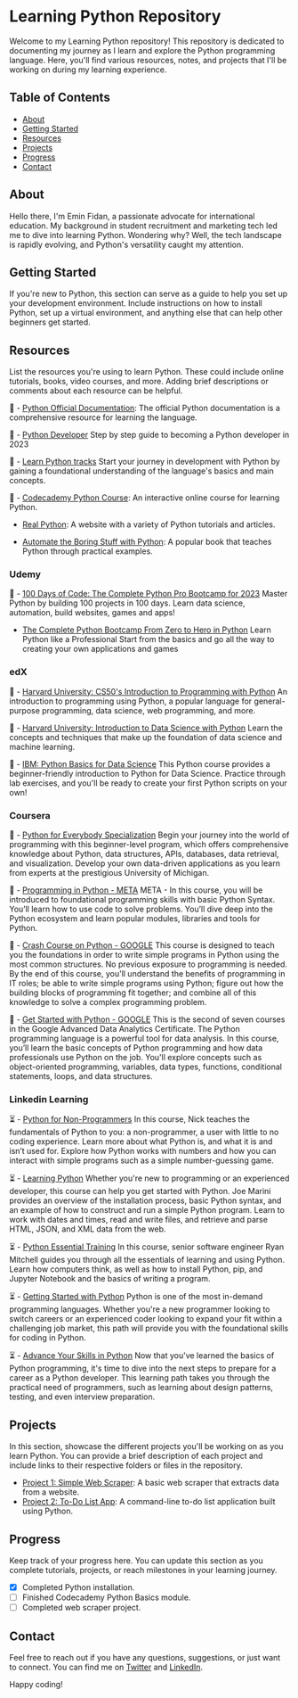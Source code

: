 # Learning Python Repository

Welcome to my Learning Python repository! This repository is dedicated to documenting my journey as I learn and explore the Python programming language. Here, you'll find various resources, notes, and projects that I'll be working on during my learning experience.

## Table of Contents

- [About](#about)
- [Getting Started](#getting-started)
- [Resources](#resources)
- [Projects](#projects)
- [Progress](#progress)
- [Contact](#contact)

## About

Hello there, I'm Emin Fidan, a passionate advocate for international education. My background in student recruitment and marketing tech led me to dive into learning Python. Wondering why? Well, the tech landscape is rapidly evolving, and Python's versatility caught my attention.

## Getting Started

If you're new to Python, this section can serve as a guide to help you set up your development environment. Include instructions on how to install Python, set up a virtual environment, and anything else that can help other beginners get started.

## Resources

List the resources you're using to learn Python. These could include online tutorials, books, video courses, and more. Adding brief descriptions or comments about each resource can be helpful.



:pill: - [Python Official Documentation](https://docs.python.org/): The official Python documentation is a comprehensive resource for learning the language.

:rocket: - [Python Developer](https://roadmap.sh/python) Step by step guide to becoming a Python developer in 2023

 :calendar: - [Learn Python tracks](https://hyperskill.org/categories/1) Start your journey in development with Python by gaining a foundational understanding of the language's basics and main concepts.

:closed_lock_with_key: - [Codecademy Python Course](https://www.codecademy.com/learn/learn-python-3): An interactive online course for learning Python.

- [Real Python](https://realpython.com/): A website with a variety of Python tutorials and articles.

- [Automate the Boring Stuff with Python](https://automatetheboringstuff.com/): A popular book that teaches Python through practical examples.

### Udemy

 :calendar: - [100 Days of Code: The Complete Python Pro Bootcamp for 2023](https://www.udemy.com/course/100-days-of-code/) Master Python by building 100 projects in 100 days. Learn data science, automation, build websites, games and apps!

- [The Complete Python Bootcamp From Zero to Hero in Python](https://www.udemy.com/course/complete-python-bootcamp) Learn Python like a Professional Start from the basics and go all the way to creating your own applications and games

### edX

 :calendar: - [Harvard University: CS50's Introduction to Programming with Python](https://www.edx.org/learn/python/harvard-university-cs50-s-introduction-to-programming-with-python) An introduction to programming using Python, a popular language for general-purpose programming, data science, web programming, and more.

:closed_lock_with_key: - [Harvard University: Introduction to Data Science with Python](https://www.edx.org/learn/data-science/harvard-university-introduction-to-data-science-with-python) Learn the concepts and techniques that make up the foundation of data science and machine learning.

:closed_lock_with_key: - [IBM: Python Basics for Data Science](https://www.edx.org/learn/python/ibm-python-basics-for-data-science) This Python course provides a beginner-friendly introduction to Python for Data Science. Practice through lab exercises, and you'll be ready to create your first Python scripts on your own!

### Coursera

:closed_lock_with_key: - [Python for Everybody Specialization](https://www.coursera.org/specializations/python)  Begin your journey into the world of programming with this beginner-level program, which offers comprehensive knowledge about Python, data structures, APIs, databases, data retrieval, and visualization. Develop your own data-driven applications as you learn from experts at the prestigious University of Michigan. 

:closed_lock_with_key: - [Programming in Python - META](https://www.coursera.org/learn/programming-in-python) META - In this course, you will be introduced to foundational programming skills with basic Python Syntax. You’ll learn how to use code to solve problems. You’ll dive deep into the Python ecosystem and learn popular modules, libraries and tools for Python. 

:closed_lock_with_key: - [Crash Course on Python - GOOGLE](https://www.coursera.org/learn/python-crash-course) This course is designed to teach you the foundations in order to write simple programs in Python using the most common structures. No previous exposure to programming is needed. By the end of this course, you'll understand the benefits of programming in IT roles; be able to write simple programs using Python; figure out how the building blocks of programming fit together; and combine all of this knowledge to solve a complex programming problem. 

:closed_lock_with_key: - [Get Started with Python - GOOGLE](https://www.coursera.org/learn/get-started-with-python)  This is the second of seven courses in the Google Advanced Data Analytics Certificate. The Python programming language is a powerful tool for data analysis. In this course, you’ll learn the basic concepts of Python programming and how data professionals use Python on the job. You'll explore concepts such as object-oriented programming, variables, data types, functions, conditional statements, loops, and data structures. 

### Linkedin Learning

:hourglass_flowing_sand: - [Python for Non-Programmers](https://www.linkedin.com/learning/python-for-non-programmers) In this course, Nick teaches the fundamentals of Python to you: a non-programmer, a user with little to no coding experience. Learn more about what Python is, and what it is and isn’t used for. Explore how Python works with numbers and how you can interact with simple programs such as a simple number-guessing game. 

:hourglass_flowing_sand: - [Learning Python](https://www.linkedin.com/learning/learning-python-14393370) Whether you're new to programming or an experienced developer, this course can help you get started with Python. Joe Marini provides an overview of the installation process, basic Python syntax, and an example of how to construct and run a simple Python program. Learn to work with dates and times, read and write files, and retrieve and parse HTML, JSON, and XML data from the web.

:hourglass_flowing_sand: - [Python Essential Training](https://www.linkedin.com/learning/python-essential-training-18764650) In this course, senior software engineer Ryan Mitchell guides you through all the essentials of learning and using Python. Learn how computers think, as well as how to install Python, pip, and Jupyter Notebook and the basics of writing a program. 

:hourglass_flowing_sand: - [Getting Started with Python](https://www.linkedin.com/learning/paths/getting-started-with-python) Python is one of the most in-demand programming languages. Whether you're a new programmer looking to switch careers or an experienced coder looking to expand your fit within a challenging job market, this path will provide you with the foundational skills for coding in Python.

:hourglass_flowing_sand: - [Advance Your Skills in Python](https://www.linkedin.com/learning/paths/advance-your-skills-in-python-8969631) Now that you've learned the basics of Python programming, it's time to dive into the next steps to prepare for a career as a Python developer. This learning path takes you through the practical need of programmers, such as learning about design patterns, testing, and even interview preparation.





## Projects

In this section, showcase the different projects you'll be working on as you learn Python. You can provide a brief description of each project and include links to their respective folders or files in the repository.

- [Project 1: Simple Web Scraper](/projects/project1/): A basic web scraper that extracts data from a website.
- [Project 2: To-Do List App](/projects/project2/): A command-line to-do list application built using Python.

## Progress

Keep track of your progress here. You can update this section as you complete tutorials, projects, or reach milestones in your learning journey.

- [x] Completed Python installation.
- [ ] Finished Codecademy Python Basics module.
- [ ] Completed web scraper project.

## Contact

Feel free to reach out if you have any questions, suggestions, or just want to connect. You can find me on [Twitter](https://twitter.com/emindevrimfidan) and [LinkedIn](https://linkedin.com/in/emindevrimfidan).

Happy coding!
